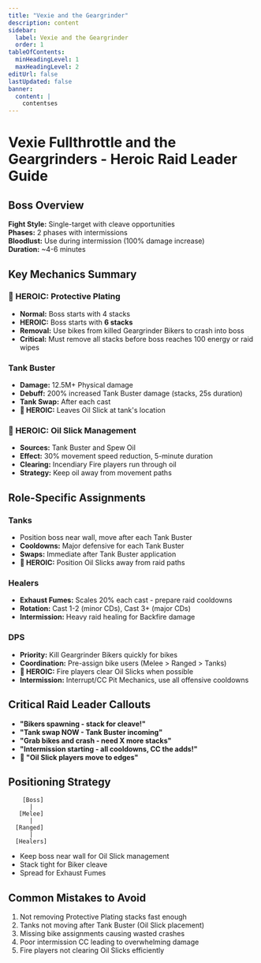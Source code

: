 ```yaml
---
title: "Vexie and the Geargrinder"
description: content
sidebar:
  label: Vexie and the Geargrinder
  order: 1
tableOfContents:
  minHeadingLevel: 1
  maxHeadingLevel: 2
editUrl: false
lastUpdated: false
banner:
  content: |
    contentses
---
```


# Vexie Fullthrottle and the Geargrinders - Heroic Raid Leader Guide

## Boss Overview

**Fight Style:** Single-target with cleave opportunities  
**Phases:** 2 phases with intermissions  
**Bloodlust:** Use during intermission (100% damage increase)  
**Duration:** ~4-6 minutes

## Key Mechanics Summary

### 🔴 HEROIC: Protective Plating

- **Normal:** Boss starts with 4 stacks
- **HEROIC:** Boss starts with **6 stacks**
- **Removal:** Use bikes from killed Geargrinder Bikers to crash into boss
- **Critical:** Must remove all stacks before boss reaches 100 energy or raid wipes

### Tank Buster

- **Damage:** 12.5M+ Physical damage
- **Debuff:** 200% increased Tank Buster damage (stacks, 25s duration)
- **Tank Swap:** After each cast
- **🔴 HEROIC:** Leaves Oil Slick at tank's location

### 🔴 HEROIC: Oil Slick Management

- **Sources:** Tank Buster and Spew Oil
- **Effect:** 30% movement speed reduction, 5-minute duration
- **Clearing:** Incendiary Fire players run through oil
- **Strategy:** Keep oil away from movement paths

## Role-Specific Assignments

### Tanks

- Position boss near wall, move after each Tank Buster
- **Cooldowns:** Major defensive for each Tank Buster
- **Swaps:** Immediate after Tank Buster application
- **🔴 HEROIC:** Position Oil Slicks away from raid paths

### Healers

- **Exhaust Fumes:** Scales 20% each cast - prepare raid cooldowns
- **Rotation:** Cast 1-2 (minor CDs), Cast 3+ (major CDs)
- **Intermission:** Heavy raid healing for Backfire damage

### DPS

- **Priority:** Kill Geargrinder Bikers quickly for bikes
- **Coordination:** Pre-assign bike users (Melee > Ranged > Tanks)
- **🔴 HEROIC:** Fire players clear Oil Slicks when possible
- **Intermission:** Interrupt/CC Pit Mechanics, use all offensive cooldowns

## Critical Raid Leader Callouts

- **"Bikers spawning - stack for cleave!"**
- **"Tank swap NOW - Tank Buster incoming"**
- **"Grab bikes and crash - need X more stacks"**
- **"Intermission starting - all cooldowns, CC the adds!"**
- **🔴 "Oil Slick players move to edges"**

## Positioning Strategy

```
    [Boss]
      |
   [Melee]
      |
  [Ranged]
      |
  [Healers]
```

- Keep boss near wall for Oil Slick management
- Stack tight for Biker cleave
- Spread for Exhaust Fumes

## Common Mistakes to Avoid

1. Not removing Protective Plating stacks fast enough
2. Tanks not moving after Tank Buster (Oil Slick placement)
3. Missing bike assignments causing wasted crashes
4. Poor intermission CC leading to overwhelming damage
5. Fire players not clearing Oil Slicks efficiently
